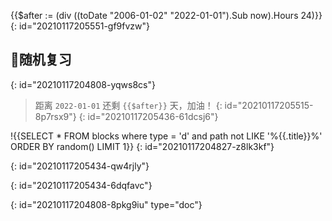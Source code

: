 {{$after := (div ((toDate "2006-01-02" "2022-01-01").Sub now).Hours 24)}}
{: id="20210117205551-gf9fvzw"}

## 🚴随机复习
{: id="20210117204808-yqws8cs"}

> 距离 `2022-01-01` 还剩 `{{$after}}` 天，加油！
> {: id="20210117205515-8p7rsx9"}
{: id="20210117205436-61dcsj6"}

!{{SELECT * FROM blocks where type = 'd' and path not LIKE '%{{.title}}%' ORDER BY random() LIMIT 1}}
{: id="20210117204827-z8lk3kf"}

{: id="20210117205434-qw4rjly"}

{: id="20210117205434-6dqfavc"}


{: id="20210117204808-8pkg9iu" type="doc"}
